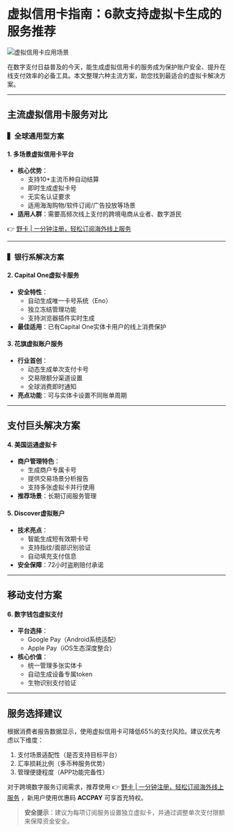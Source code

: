 # 虚拟信用卡指南：6款支持虚拟卡生成的服务推荐

![虚拟信用卡应用场景](https://bbtdd.com/wp-content/uploads/img/075506837426909.webp)

在数字支付日益普及的今天，能生成虚拟信用卡的服务成为保护账户安全、提升在线支付效率的必备工具。本文整理六种主流方案，助您找到最适合的虚拟卡解决方案。

---

## 主流虚拟信用卡服务对比

### ▍全球通用型方案
#### 1. 多场景虚拟信用卡平台
- **核心优势**：
  - 支持10+主流币种自动结算
  - 即时生成虚拟卡号
  - 无实名认证要求
  - 适用海淘购物/软件订阅/广告投放等场景
- **适用人群**：需要高频次线上支付的跨境电商从业者、数字游民

👉 [野卡 | 一分钟注册，轻松订阅海外线上服务](https://bbtdd.com/yeka)

---

### ▍银行系解决方案
#### 2. Capital One虚拟卡服务
- **安全特性**：
  - 自动生成唯一卡号系统（Eno）
  - 独立冻结管理功能
  - 支持浏览器插件实时生成
- **最佳适用**：已有Capital One实体卡用户的线上消费保护

#### 3. 花旗虚拟账户服务
- **行业首创**：
  - 动态生成单次支付卡号
  - 交易限额分渠道设置
  - 全球消费即时通知
- **亮点功能**：可与实体卡设置不同账单周期

---

## 支付巨头解决方案
#### 4. 美国运通虚拟卡
- **商户管理特色**：
  - 生成商户专属卡号
  - 提供交易场景分析报告
  - 支持多张虚拟卡并行使用
- **推荐场景**：长期订阅服务管理

#### 5. Discover虚拟账户
- **技术亮点**：
  - 智能生成短有效期卡号
  - 支持指纹/面部识别验证
  - 自动填充支付信息
- **安全保障**：72小时盗刷赔付承诺

---

## 移动支付方案
#### 6. 数字钱包虚拟支付
- **平台选择**：
  - Google Pay（Android系统适配）
  - Apple Pay（iOS生态深度整合）
- **核心价值**：
  - 统一管理多张实体卡
  - 自动生成设备专属token
  - 生物识别支付验证

---

## 服务选择建议
根据消费者报告数据显示，使用虚拟信用卡可降低65%的支付风险。建议优先考虑以下维度：
1. 支付场景适配性（是否支持目标平台）
2. 汇率损耗比例（多币种服务优势）
3. 管理便捷程度（APP功能完备性）

对于跨境数字服务订阅需求，推荐使用 👉 [野卡 | 一分钟注册，轻松订阅海外线上服务](https://bbtdd.com/yeka) ，新用户使用优惠码 **ACCPAY** 可享首充特权。

> **安全提示**：建议为每项订阅服务设置独立虚拟卡，并通过调整单次支付限额来保障资金安全。